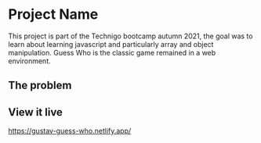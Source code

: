 # Project Name
This project is part of the Technigo bootcamp autumn 2021, the goal was to learn about learning javascript and particularly array and object manipulation. Guess Who is the classic game remained in a web environment.

## The problem


## View it live

https://gustav-guess-who.netlify.app/

